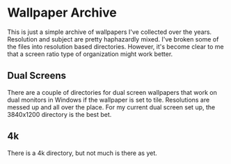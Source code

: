 # Wallpaper Archive

This is just a simple archive of wallpapers I've collected over the years. Resolution and subject are pretty haphazardly mixed. I've broken some of the files into resolution based directories. However, it's become clear to me that a screen ratio type of organization might work better.

## Dual Screens

There are a couple of directories for dual screen wallpapers that work on dual monitors in Windows if the wallpaper is set to tile. Resolutions are messed up and all over the place. For my current dual screen set up, the 3840x1200 directory is the best bet.

## 4k

There is a 4k directory, but not much is there as yet.
